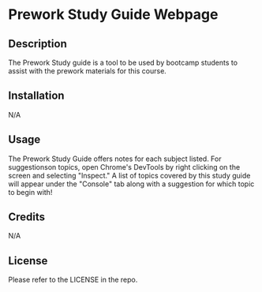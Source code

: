 # Prework Study Guide Webpage

## Description

The Prework Study guide is a tool to be used by bootcamp students to assist with the prework materials for this course.

## Installation

N/A

## Usage

The Prework Study Guide offers notes for each subject listed. For suggestionson topics, open Chrome's DevTools by right clicking on the screen and selecting "Inspect." A list of topics covered by this study guide will appear under the "Console" tab along with a suggestion for which topic to begin with!

## Credits

N/A

## License

Please refer to the LICENSE in the repo.